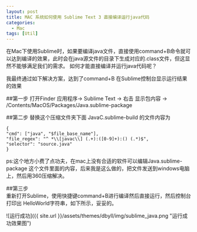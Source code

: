 ```yaml
---
layout: post
title: MAC 系统如何使用 Sublime Text 3 直接编译运行java代码
categories:
  - Mac
tags: [Util]
---
```

在Mac下使用Sublime时，如果要编译java文件，直接使用command+B命令就可以达到编译的效果，此时会在java源文件的目录下生成对应的.class文件，但这显然不能够满足我们的需求。
如何才能直接编译并运行java代码呢？
  
我最终通过如下解决方案，达到了command+B 在Sublime控制台显示运行结果的效果


##第一步
打开Finder 应用程序-> Sublime Text -> 右击 显示包内容 -> /Contents/MacOS/Packages/Java.sublime-package 

##第二步
替换这个压缩文件夹下面 JavaC.sublime-build 的文件内容为

    {
    "cmd": ["java", "$file_base_name"],
    "file_regex": "^ *\\[javac\\] (.+):([0-9]+):() (.*)$",
    "selector": "source.java"
    }

ps:这个地方小费了点功夫，在mac上没有合适的软件可以编辑Java.sublime-package 这个文件里面的内容，后来我是这么做的，把文件发送到windows电脑上，然后用360压缩解决。

##第三步  
 重新打开Sublime，使用快捷键command+B进行编译然后直接运行，然后控制台打印出 HelloWorld字符串，如下所示，妥妥的。

 ![运行成功]({{ site.url }}/assets/themes/dbyll/img/sublime_java.png "运行成功效果图")
